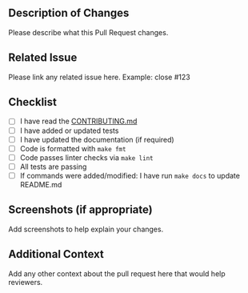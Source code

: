 ## Description of Changes
Please describe what this Pull Request changes.

## Related Issue
Please link any related issue here.
Example: close #123

## Checklist
- [ ] I have read the [CONTRIBUTING.md](https://github.com/bmf-san/ggc/blob/main/CONTRIBUTING.md)
- [ ] I have added or updated tests
- [ ] I have updated the documentation (if required)
- [ ] Code is formatted with `make fmt`
- [ ] Code passes linter checks via `make lint`
- [ ] All tests are passing
- [ ] If commands were added/modified: I have run `make docs` to update README.md

## Screenshots (if appropriate)
Add screenshots to help explain your changes.

## Additional Context
Add any other context about the pull request here that would help reviewers.
